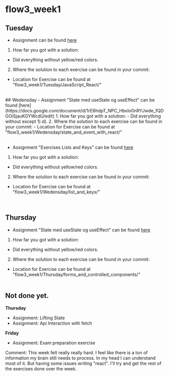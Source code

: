 # flow3_week1

##  Tuesday
- Assignment can be found [here](https://docs.google.com/document/d/17iG0I2cpgdfmOIW9J-L8kNaO47DILFIzEc9Yi8yW6-o/edit)
1. How far you got with a solution: 
- Did everything without yellow/red colors.
2. Where the solution to each exercise can be found in your commit:
- Location for Exercise can be found at "flow3_week1/Tuesday/JavaScript_React/"
<br>
## Wedensday
- Assignment "State med useState og useEffect" can be found [here](https://docs.google.com/document/d/1rE6hdpT_NPC_Hbxlo0nRYJwde_fQDGOiSjauKGYWcdU/edit)
1. How far you got with a solution: 
- Did everything without except 1) d).
2. Where the solution to each exercise can be found in your commit:
- Location for Exercise can be found at "flow3_week1/Wedensday/state_and_event_with_react/"
<br><br>

- Assignment "Exercises Lists and Keys" can be found [here](https://docs.google.com/document/d/1VlfZly4e6ZnCWJrv1LYhSDQMnBZn3NsyH7VQNLxCOME/edit)
1. How far you got with a solution: 
- Did everything without yellow/red colors.
2. Where the solution to each exercise can be found in your commit:
- Location for Exercise can be found at "flow3_week1/Wedensday/list_and_keys/"
<br>

## Thursday
- Assignment "State med useState og useEffect" can be found [here](https://docs.google.com/document/d/1rEaU8ObqoxHF3vt_fIsTfEb3yLRnVF8fCWobJJ9c2wo/edit)
1. How far you got with a solution: 
- Did everything without yellow/red colors.
2. Where the solution to each exercise can be found in your commit:
- Location for Exercise can be found at "flow3_week1/Thursday/forms_and_controlled_components/"
<br><br>


## Not done yet.
**Thursday**
- Assignment: Lifting State
- Assignment: Api Interaction with fetch

**Friday**
- Assignment: Exam preparation exercise


Comment: This week felt really really hard. I feel like there is a ton of information my brain still needs to process. In my head I can understand most of it. But having some issues writing "react".
I'll try and get the rest of the exercises done over the week.
